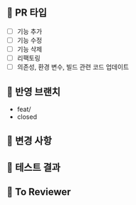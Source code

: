 ## 📝 PR 타입
- [ ] 기능 추가
- [ ] 기능 수정
- [ ] 기능 삭제
- [ ] 리팩토링
- [ ] 의존성, 환경 변수, 빌드 관련 코드 업데이트

## 📝 반영 브랜치
<!-- feat/#issue -> dev와 같이 반영 브랜치를 표시합니다 -->
<!-- closed #issue로 merge되면 issue가 자동으로 close되게 해줍니다 -->
- feat/
- closed 

## 📝 변경 사항
<!-- 로그인 시, 구글 소셜 로그인 기능을 추가했습니다. 와 같이 작성합니다 -->


## 📝 테스트 결과
<!-- local에서 postman으로 요청한 결과를 첨부합니다, postman을 사용하지 않으면 관련 화면 캡쳐 -->


## 📝 To Reviewer
<!-- review 받고 싶은 point를 작성합니다 -->
